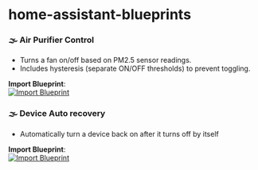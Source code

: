 # home-assistant-blueprints

### 🌫️ Air Purifier Control

- Turns a fan on/off based on PM2.5 sensor readings.
- Includes hysteresis (separate ON/OFF thresholds) to prevent toggling.

**Import Blueprint**:  
[![Import Blueprint](https://my.home-assistant.io/badges/blueprint_import.svg)](https://my.home-assistant.io/redirect/blueprint_import/?blueprint_url=https://raw.githubusercontent.com/mdorchain/home-assistant-blueprints/refs/heads/main/blueprints/air-purifier.yaml)

### 🌫️ Device Auto recovery

- Automatically turn a device back on after it turns off by itself

**Import Blueprint**:  
[![Import Blueprint](https://my.home-assistant.io/badges/blueprint_import.svg)](https://my.home-assistant.io/redirect/blueprint_import/?blueprint_url=https://raw.githubusercontent.com/mdorchain/home-assistant-blueprints/refs/heads/main/blueprints/auto-recover.yaml)
